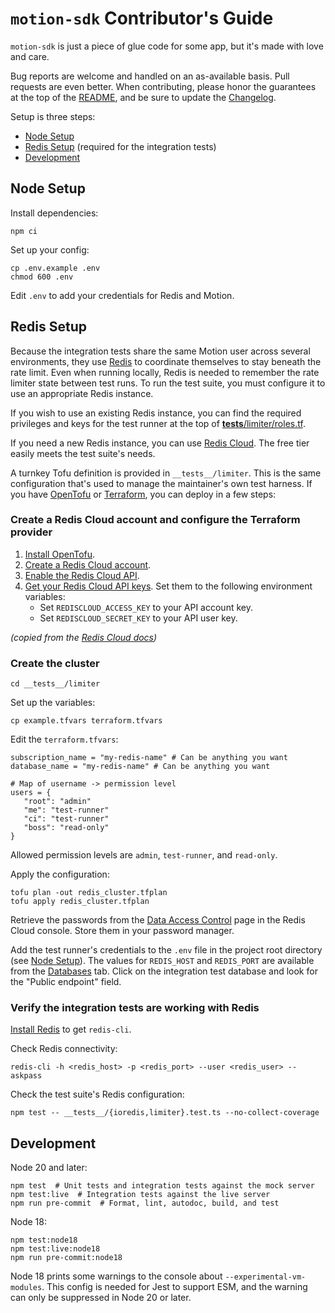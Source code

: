 # `motion-sdk` Contributor's Guide

`motion-sdk` is just a piece of glue code for some app, but it's made
with love and care.

Bug reports are welcome and handled on an as-available basis. Pull
requests are even better. When contributing, please honor the guarantees
at the top of the [README](./README.md), and be sure to update the
[Changelog](./CHANGELOG.md).

Setup is three steps:

- [Node Setup](#node-setup)
- [Redis Setup](#redis-setup) (required for the integration tests)
- [Development](#development)

## Node Setup

Install dependencies:

```
npm ci
```

Set up your config:

```
cp .env.example .env
chmod 600 .env
```

Edit `.env` to add your credentials for Redis and Motion.

## Redis Setup

Because the integration tests share the same Motion user across several
environments, they use [Redis](https://redis.io/) to coordinate
themselves to stay beneath the rate limit. Even when running locally,
Redis is needed to remember the rate limiter state between test runs. To
run the test suite, you must configure it to use an appropriate Redis instance.

If you wish to use an existing Redis instance, you can find the required
privileges and keys for the test runner at the top of [**tests**/limiter/roles.tf](__tests__/limiter/roles.tf).

If you need a new Redis instance, you can use [Redis Cloud](https://redis.io/cloud/). The free tier
easily meets the test suite's needs.

A turnkey Tofu definition is provided in `__tests__/limiter`.
This is the same configuration that's used to manage the maintainer's
own test harness. If you have [OpenTofu](https://opentofu.org/) or
[Terraform](https://www.terraform.io/), you can deploy in a few steps:

### Create a Redis Cloud account and configure the Terraform provider

1. [Install OpenTofu](https://opentofu.org/docs/intro/install/).
2. [Create a Redis Cloud account](https://redis.io/docs/latest/operate/rc/rc-quickstart/#create-an-account).
3. [Enable the Redis Cloud API](https://redis.io/docs/latest/operate/rc/api/get-started/enable-the-api/).
4. [Get your Redis Cloud API keys](https://redis.io/docs/latest/operate/rc/api/get-started/manage-api-keys/). Set them to the following environment variables:
   - Set `REDISCLOUD_ACCESS_KEY` to your API account key.
   - Set `REDISCLOUD_SECRET_KEY` to your API user key.

_(copied from the [Redis Cloud docs](https://redis.io/docs/latest/integrate/terraform-provider-for-redis-cloud/get-started/))_

### Create the cluster

```
cd __tests__/limiter
```

Set up the variables:

```
cp example.tfvars terraform.tfvars
```

Edit the `terraform.tfvars`:

```hcl
subscription_name = "my-redis-name" # Can be anything you want
database_name = "my-redis-name" # Can be anything you want

# Map of username -> permission level
users = {
   "root": "admin"
   "me": "test-runner"
   "ci": "test-runner"
   "boss": "read-only"
}
```

Allowed permission levels are `admin`, `test-runner`, and `read-only`.

Apply the configuration:

```
tofu plan -out redis_cluster.tfplan
tofu apply redis_cluster.tfplan
```

Retrieve the passwords from the [Data Access Control](https://app.redislabs.com/#/data-access-control/users)
page in the Redis Cloud console. Store them in your password manager.

Add the test runner's credentials to the `.env` file in the project root
directory (see [Node Setup](#node-setup)). The values for `REDIS_HOST`
and `REDIS_PORT` are available from the [Databases](https://app.redislabs.com/#/databases)
tab. Click on the integration test database and look for the "Public
endpoint" field.

### Verify the integration tests are working with Redis

[Install Redis](https://redis.io/docs/latest/operate/oss_and_stack/install/install-redis/) to get `redis-cli`.

Check Redis connectivity:

```
redis-cli -h <redis_host> -p <redis_port> --user <redis_user> --askpass
```

Check the test suite's Redis configuration:

```
npm test -- __tests__/{ioredis,limiter}.test.ts --no-collect-coverage
```

## Development

Node 20 and later:

```
npm test  # Unit tests and integration tests against the mock server
npm test:live  # Integration tests against the live server
npm run pre-commit  # Format, lint, autodoc, build, and test
```

Node 18:

```
npm test:node18
npm test:live:node18
npm run pre-commit:node18
```

Node 18 prints some warnings to the console about `--experimental-vm-modules`.
This config is needed for Jest to support ESM, and the warning can only
be suppressed in Node 20 or later.

